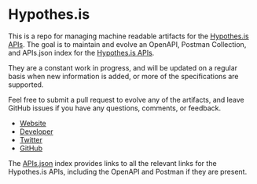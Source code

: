 # Hypothes.isThis is a repo for managing machine readable artifacts for the [Hypothes.is APIs](https://hypothes.is/). The goal is to maintain and evolve an OpenAPI, Postman Collection, and APIs.json index for the [Hypothes.is APIs](https://hypothes.is/).They are a constant work in progress, and will be updated on a regular basis when new information is added, or more of the specifications are supported.Feel free to submit a pull request to evolve any of the artifacts, and leave GitHub issues if you have any questions, comments, or feedback.- [Website](https://hypothes.is/)- [Developer](https://hypothes.is/)- [Twitter](https://twitter.com/hypothes_is)- [GitHub](https://github.com/hypothesis)The [APIs.json](https://github.com/api-evangelist/hypothes-is/blob/master/apis.json) index provides links to all the relevant links for the Hypothes.is APIs, including the OpenAPI and Postman if they are present.